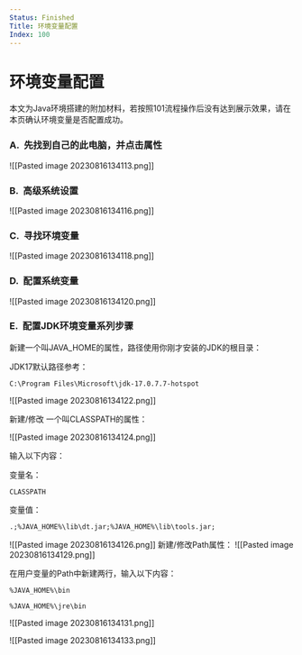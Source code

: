 ```yaml
---
Status: Finished
Title: 环境变量配置
Index: 100
---
```

# 环境变量配置

本文为Java环境搭建的附加材料，若按照101流程操作后没有达到展示效果，请在本页确认环境变量是否配置成功。
### A.  先找到自己的此电脑，并点击属性

![[Pasted image 20230816134113.png]]
### B.  高级系统设置

![[Pasted image 20230816134116.png]]
### C.  寻找环境变量

![[Pasted image 20230816134118.png]]
### D.  配置系统变量

![[Pasted image 20230816134120.png]]
### E.  配置JDK环境变量系列步骤

新建一个叫JAVA_HOME的属性，路径使用你刚才安装的JDK的根目录：

JDK17默认路径参考：
```plain
C:\Program Files\Microsoft\jdk-17.0.7.7-hotspot
```

![[Pasted image 20230816134122.png]]

新建/修改 一个叫CLASSPATH的属性：

![[Pasted image 20230816134124.png]]

输入以下内容：

变量名：
```plain
CLASSPATH  
```

变量值：
```plain
.;%JAVA_HOME%\lib\dt.jar;%JAVA_HOME%\lib\tools.jar;
```

![[Pasted image 20230816134126.png]]
新建/修改Path属性：
![[Pasted image 20230816134129.png]]

在用户变量的Path中新建两行，输入以下内容：
```plain
%JAVA_HOME%\bin
```
```plain
%JAVA_HOME%\jre\bin
```

![[Pasted image 20230816134131.png]]

![[Pasted image 20230816134133.png]]